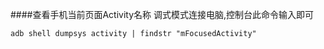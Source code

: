 ####查看手机当前页面Activity名称
调式模式连接电脑,控制台此命令输入即可
```
adb shell dumpsys activity | findstr "mFocusedActivity"

```
</br>
